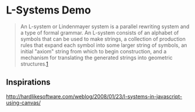 # L-Systems Demo

> An L-system or Lindenmayer system is a parallel rewriting system and a type of formal grammar. An L-system consists of an alphabet of symbols that can be used to make strings, a collection of production rules that expand each symbol into some larger string of symbols, an initial "axiom" string from which to begin construction, and a mechanism for translating the generated strings into geometric structures.[1]

Inspirations
------------

http://hardlikesoftware.com/weblog/2008/01/23/l-systems-in-javascript-using-canvas/

[1]: https://en.wikipedia.org/wiki/L-system
